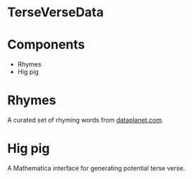 TerseVerseData
==============
# Components
* Rhymes
* Hig pig

# Rhymes
A curated set of rhyming words from [dataplanet.com](dataplanet.com).

# Hig pig
A Mathematica interface for generating potential terse verse.
